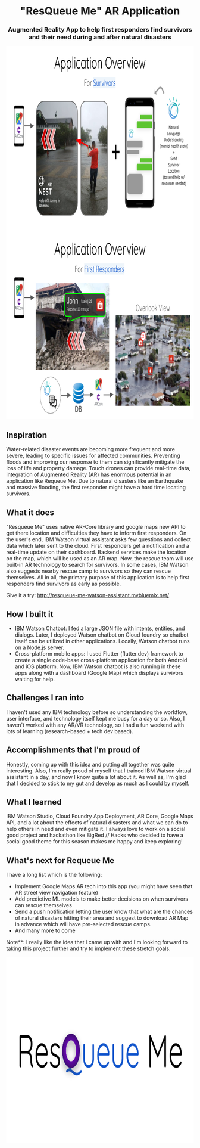 <h1 align="center" style="border-bottom: none;">"ResQueue Me" AR Application</h1>
<h3 align="center">Augmented Reality App to help first responders find survivors and their need during and after natural disasters</h3>

<img align="center" src="app1.png" height="500em" />
<img align="center" src="app2.png" height="500em" />

## Inspiration
Water-related disaster events are becoming more frequent and more severe, leading to specific issues for affected communities. Preventing floods and improving our response to them can significantly mitigate the loss of life and property damage. Touch drones can provide real-time data, integration of Augmented Reality (AR) has enormous potential in an application like Requeue Me. Due to natural disasters like an Earthquake and massive flooding, the first responder might have a hard time locating survivors. 

## What it does
"Resqueue Me" uses native AR-Core library and google maps new API to get there location and difficulties they have to inform first responders. On the user's end, IBM Watson virtual assistant asks few questions and collect data which later sent to the cloud. First responders get a notification and a real-time update on their dashboard. Backend services make the location on the map, which will be used as an AR map. Now, the rescue team will use built-in AR technology to search for survivors. In some cases, IBM Watson also suggests nearby rescue camp to survivors so they can rescue themselves. All in all, the primary purpose of this application is to help first responders find survivors as early as possible. 

Give it a try: http://resqueue-me-watson-assistant.mybluemix.net/

## How I built it
* IBM Watson Chatbot: I fed a large JSON file with intents, entities, and dialogs. Later, I deployed Watson chatbot on Cloud foundry so chatbot itself can be utilized in other applications. Locally, Watson chatbot runs on a Node.js server.
* Cross-platform mobile apps: I used Flutter (flutter.dev) framework to create a single code-base cross-platform application for both Android and iOS platform. Now, IBM Watson chatbot is also running in these apps along with a dashboard (Google Map) which displays survivors waiting for help.

## Challenges I ran into
I haven't used any IBM technology before so understanding the workflow, user interface, and technology itself kept me busy for a day or so. Also, I haven't worked with any AR/VR technology, so I had a fun weekend with lots of learning (research-based + tech dev based).

## Accomplishments that I'm proud of
Honestly, coming up with this idea and putting all together was quite interesting. Also, I'm really proud of myself that I trained IBM Watson virtual assistant in a day, and now I know quite a lot about it. As well as, I'm glad that I decided to stick to my gut and develop as much as I could by myself.

## What I learned
IBM Watson Studio, Cloud Foundry App Deployment, AR Core, Google Maps API, and a lot about the effects of natural disasters and what we can do to help others in need and even mitigate it. I always love to work on a social good project and hackathon like BigRed // Hacks who decided to have a social good theme for this season makes me happy and keep exploring!  

## What's next for Requeue Me
I have a long list which is the following:
* Implement Google Maps AR tech into this app (you might have seen that AR street view navigation feature)
* Add predictive ML models to make better decisions on when survivors can rescue themselves
* Send a push notification letting the user know that what are the chances of natural disasters hitting their area and suggest to download AR Map in advance which will have pre-selected rescue camps.
* And many more to come

Note**: I really like the idea that I came up with and I'm looking forward to taking this project further and try to implement these stretch goals.

<img align="center" src="logo.png" height="500em" />


